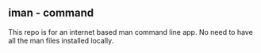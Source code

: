 ## iman - command

This repo is for an internet based man command line app. No need to have all the man files installed locally.

